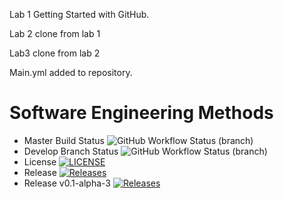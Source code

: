 Lab 1 
Getting Started with GitHub.

Lab 2 clone from lab 1

Lab3 clone from lab 2

Main.yml added to repository.

# Software Engineering Methods
* Master Build Status ![GitHub Workflow Status (branch)](https://img.shields.io/github/actions/workflow/status/Daniel109012/Lab2/main.yml?branch=master)
* Develop Branch Status ![GitHub Workflow Status (branch)](https://img.shields.io/github/actions/workflow/status/Daniel109012/Lab2/main.yml?branch=develop)
* License [![LICENSE](https://img.shields.io/github/license/Daniel109012/lab2.svg?style=flat-square)](https://github.com/Daniel109012/Lab2/blob/master/LICENSE)
* Release [![Releases](https://img.shields.io/github/release/Daniel109012/Lab2/all.svg?style=flat-square)](https://github.com/Daniel109012/Lab2/releases)
* Release v0.1-alpha-3 [![Releases](https://img.shields.io/github/release/Daniel109012/Lab3/all.svg?style=flat-square)](https://github.com/Daniel109012/Lab3/releases)

